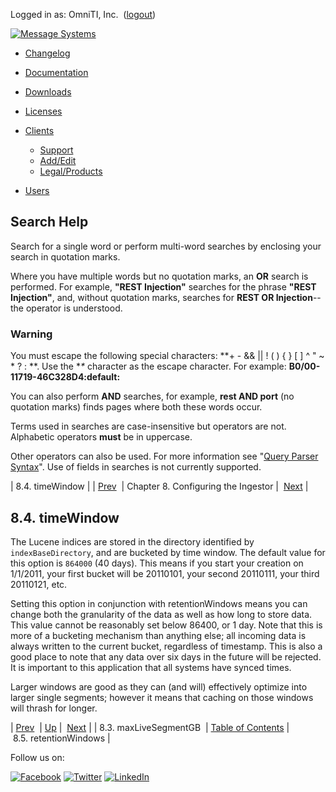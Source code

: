 Logged in as: OmniTI, Inc.  ([logout](https://support.messagesystems.com/logout.php))

[![Message Systems](https://support.messagesystems.com/images/ms-white205.png)](https://support.messagesystems.com/start.php) 

*   [Changelog](https://support.messagesystems.com/start.php?show=changelog)
*   [Documentation](https://support.messagesystems.com/docs/)
*   [Downloads](https://support.messagesystems.com/start.php)

*   [Licenses](https://support.messagesystems.com/license_summary.php)
*   <a href="">Clients</a>
    *   [Support](https://support.messagesystems.com/cs.php)
    *   [Add/Edit](https://support.messagesystems.com/edit_client.php)
    *   [Legal/Products](https://support.messagesystems.com/edit_products.php)
*   [Users](https://support.messagesystems.com/edit_customer.php)

## Search Help

Search for a single word or perform multi-word searches by enclosing your search in quotation marks.

Where you have multiple words but no quotation marks, an **OR** search is performed. For example, **"REST Injection"** searches for the phrase **"REST Injection"**, and, without quotation marks, searches for **REST OR Injection**--the operator is understood.

### Warning

You must escape the following special characters: **+ - && || ! ( ) { } [ ] ^ " ~ * ? : \**. Use the **\** character as the escape character. For example: **B0/00-11719-46C328D4\:default\:**

You can also perform **AND** searches, for example, **rest AND port** (no quotation marks) finds pages where both these words occur.

Terms used in searches are case-insensitive but operators are not. Alphabetic operators **must** be in uppercase.

Other operators can also be used. For more information see "[Query Parser Syntax](https://lucene.apache.org/core/old_versioned_docs/versions/3_0_0/queryparsersyntax.html)". Use of fields in searches is not currently supported.

| 8.4. timeWindow |
| [Prev](msc.ingestor.maxLiveSegmentGB.php)  | Chapter 8. Configuring the Ingestor |  [Next](msc.ingestor.retentionwindows.php) |

## 8.4. timeWindow

The Lucene indices are stored in the directory identified by `indexBaseDirectory`, and are bucketed by time window. The default value for this option is `864000` (40 days). This means if you start your creation on 1/1/2011, your first bucket will be 20110101, your second 20110111, your third 20110121, etc.

Setting this option in conjunction with retentionWindows means you can change both the granularity of the data as well as how long to store data. This value cannot be reasonably set below 86400, or 1 day. Note that this is more of a bucketing mechanism than anything else; all incoming data is always written to the current bucket, regardless of timestamp. This is also a good place to note that any data over six days in the future will be rejected. It is important to this application that all systems have synced times.

Larger windows are good as they can (and will) effectively optimize into larger single segments; however it means that caching on those windows will thrash for longer.

| [Prev](msc.ingestor.maxLiveSegmentGB.php)  | [Up](msc.ingestor.php) |  [Next](msc.ingestor.retentionwindows.php) |
| 8.3. maxLiveSegmentGB  | [Table of Contents](index.php) |  8.5. retentionWindows |

Follow us on:

[![Facebook](https://support.messagesystems.com/images/icon-facebook.png)](http://www.facebook.com/messagesystems) [![Twitter](https://support.messagesystems.com/images/icon-twitter.png)](http://twitter.com/#!/MessageSystems) [![LinkedIn](https://support.messagesystems.com/images/icon-linkedin.png)](http://www.linkedin.com/company/message-systems)
